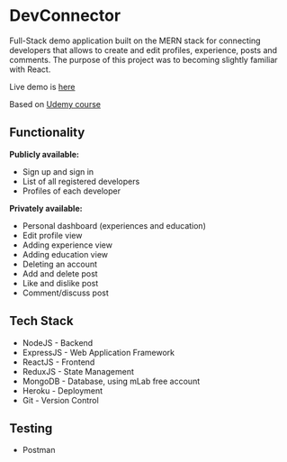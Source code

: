 # DevConnector

Full-Stack demo application built on the MERN stack for connecting developers that allows to create and edit profiles, experience, posts and comments. The purpose of this project was to becoming slightly familiar with React.

Live demo is [here](https://hidden-sea-08460.herokuapp.com/)

Based on [Udemy course](https://www.udemy.com/course/mern-stack-front-to-back/)

## Functionality

**Publicly available:**
- Sign up and sign in
- List of all registered developers
- Profiles of each developer

**Privately available:**
- Personal dashboard (experiences and education)
- Edit profile view
- Adding experience view
- Adding education view
- Deleting an account
- Add and delete post
- Like and dislike post
- Comment/discuss post

## Tech Stack

- NodeJS - Backend
- ExpressJS - Web Application Framework
- ReactJS - Frontend
- ReduxJS - State Management
- MongoDB - Database, using mLab free account
- Heroku - Deployment
- Git - Version Control

## Testing

- Postman
